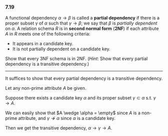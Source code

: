 ### 7.19

A functional dependency $\alpha \rightarrow \beta$ is called a **partial dependency** 
if there is a proper subset $\gamma$ of $\alpha$ such that $\gamma \rightarrow \beta$; 
we say that $\beta$ is _partially dependent_ on $\alpha$. A relation schema $R$ is 
in **second normal form** (**2NF**) if each attribute $A$ in $R$ meets one of the 
following criteria: 

* It appears in a candidate key. 
* It is not partially dependent on a candidate key. 

Show that every 3NF schema is in 2NF. (_Hint_: Show that every partial dependency is a 
transitive dependency.)

---

It suffices to show that every partial dependency is a transitive dependency.

Let any non-prime attribute $A$ be given. 

Suppose there exists a candidate key $\alpha$ and its proper subset $\gamma \subset \alpha$ s.t. $\gamma \rightarrow A$. 

We can easily show that $A \wedge \alpha = \empty$ since $A$ is a non-prime attribute, and $\gamma \nrightarrow \alpha$ since $\alpha$ is a candidate key.

Then we get the transitive dependency, $\alpha \rightarrow \gamma \rightarrow A$.